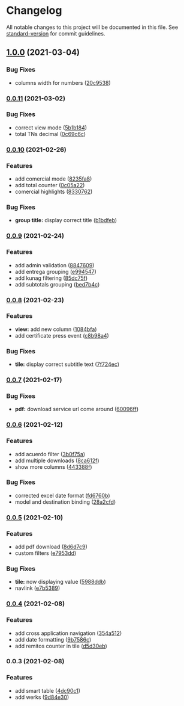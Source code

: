 # Changelog

All notable changes to this project will be documented in this file. See [standard-version](https://github.com/conventional-changelog/standard-version) for commit guidelines.

## [1.0.0](https://github.com/tomasanchez/z_remitos/compare/v0.0.11...v1.0.0) (2021-03-04)


### Bug Fixes

* columns width for numbers ([20c9538](https://github.com/tomasanchez/z_remitos/commit/20c95381300c068baa44b695b6567f0c691e7dd2))

### [0.0.11](https://github.com/tomasanchez/z_remitos/compare/v0.0.10...v0.0.11) (2021-03-02)


### Bug Fixes

* correct view mode ([5b1b184](https://github.com/tomasanchez/z_remitos/commit/5b1b1842f987b9667bfffd42eb7778f59b62790a))
* total TNs decimal ([0c69c6c](https://github.com/tomasanchez/z_remitos/commit/0c69c6c430eeec8d2329512ecb6aee17d72f4fb8))

### [0.0.10](https://github.com/tomasanchez/z_remitos/compare/v0.0.9...v0.0.10) (2021-02-26)


### Features

* add comercial mode ([8235fa8](https://github.com/tomasanchez/z_remitos/commit/8235fa829167dbc018648634390786bbcf0a2c47))
* add total counter ([0c05a22](https://github.com/tomasanchez/z_remitos/commit/0c05a2224d706d0dd474456b39f8b1b9559bc3a6))
* comercial highlights ([8330762](https://github.com/tomasanchez/z_remitos/commit/8330762b67606eae4f30ac0606a468c697554c73))


### Bug Fixes

* **group title:** display correct title ([b1bdfeb](https://github.com/tomasanchez/z_remitos/commit/b1bdfeba571b66091b2b4de8d92f80912cfc756f))

### [0.0.9](https://github.com/tomasanchez/z_remitos/compare/v0.0.8...v0.0.9) (2021-02-24)


### Features

* add admin validation ([8847609](https://github.com/tomasanchez/z_remitos/commit/8847609c2b1fb3624a73a2770e20f2cf0b48a8ad))
* add entrega grouping ([e994547](https://github.com/tomasanchez/z_remitos/commit/e994547f2ebc82847910aeb8b902f561bf6fcb2a))
* add kunag filtering ([85dc75f](https://github.com/tomasanchez/z_remitos/commit/85dc75fbf330641ce117a617d627880a6c5f19fd))
* add subtotals grouping ([bed7b4c](https://github.com/tomasanchez/z_remitos/commit/bed7b4c3b9b875bae26fd0e25a73ab357d6a2413))

### [0.0.8](https://github.com/tomasanchez/z_remitos/compare/v0.0.7...v0.0.8) (2021-02-23)


### Features

* **view:** add new column ([1084bfa](https://github.com/tomasanchez/z_remitos/commit/1084bfaffe0644c556f0031ef62e3a6c3ffa65bc))
* add certificate press event ([c8b98a4](https://github.com/tomasanchez/z_remitos/commit/c8b98a43a98cf067c912b33a981de33e7c75288d))


### Bug Fixes

* **tile:** display correct subtitle text ([7f724ec](https://github.com/tomasanchez/z_remitos/commit/7f724ec9be589fb81f49a3eaba22ac55ddcd0d8b))

### [0.0.7](https://github.com/tomasanchez/z_remitos/compare/v0.0.6...v0.0.7) (2021-02-17)


### Bug Fixes

* **pdf:** download service url come around ([60096ff](https://github.com/tomasanchez/z_remitos/commit/60096ff886f9bd432ec9d8c837d98632959ca691))

### [0.0.6](https://github.com/tomasanchez/z_remitos/compare/v0.0.5...v0.0.6) (2021-02-12)


### Features

* add acuerdo filter ([3b0f75a](https://github.com/tomasanchez/z_remitos/commit/3b0f75aa0da9768dc7b807fa34e621005a2e42ea))
* add multiple downloads ([8ca612f](https://github.com/tomasanchez/z_remitos/commit/8ca612f0562431b1755e680f3e32119dd338e101))
* show more columns ([443388f](https://github.com/tomasanchez/z_remitos/commit/443388f92dde66a0ac40d6ff6252d94ffd41ea26))


### Bug Fixes

* corrected excel date format ([fd6760b](https://github.com/tomasanchez/z_remitos/commit/fd6760b041b1589991fa0b18685c141aec9c0690))
* model and destination binding ([28a2cfd](https://github.com/tomasanchez/z_remitos/commit/28a2cfdd86e3d33992c27b9bc612f5f8bcad3a0c))

### [0.0.5](https://github.com/tomasanchez/z_remitos/compare/v0.0.4...v0.0.5) (2021-02-10)


### Features

* add pdf download ([8d6d7c9](https://github.com/tomasanchez/z_remitos/commit/8d6d7c9d6c0b666b2f2af8cdb77ebd5fa71c00cf))
* custom filters ([e7953dd](https://github.com/tomasanchez/z_remitos/commit/e7953ddb1bdaaeb642542c4a713ea57771ad507c))


### Bug Fixes

* **tile:** now displaying value ([5988ddb](https://github.com/tomasanchez/z_remitos/commit/5988ddb5307d93ad2830b6b692cc4666787e195e))
* navlink ([e7b5389](https://github.com/tomasanchez/z_remitos/commit/e7b5389becc3e6cd86585ddfd9bee3e017983d3a))

### [0.0.4](https://github.com/tomasanchez/z_remitos/compare/v0.0.3...v0.0.4) (2021-02-08)


### Features

* add cross application navigation ([354a512](https://github.com/tomasanchez/z_remitos/commit/354a512b5351e727fa9fd12720ac45d6c1a19dac))
* add date formatting ([9b7586c](https://github.com/tomasanchez/z_remitos/commit/9b7586c0aa71bfedbf06d44966dae8aa0b33d5c1))
* add remitos counter in tile ([d5d30eb](https://github.com/tomasanchez/z_remitos/commit/d5d30eb5980ede6f2306ed14e7079cd14922e74e))

### 0.0.3 (2021-02-08)


### Features

* add smart table ([4dc90c1](https://github.com/tomasanchez/z_remitos/commit/4dc90c1cca942fd172db8c4f0cfa650c281dea06))
* add werks ([9d84e30](https://github.com/tomasanchez/z_remitos/commit/9d84e30fd2f3c3c0033c71c78bcd283681c4c71b))
